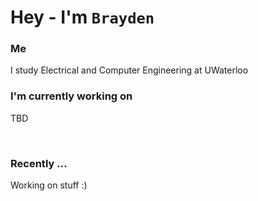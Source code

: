 # Hey - I'm `Brayden`

### Me
I study Electrical and Computer Engineering at UWaterloo

### I'm currently working on

TBD

<br>

### Recently ...

Working on stuff :)

<br>
